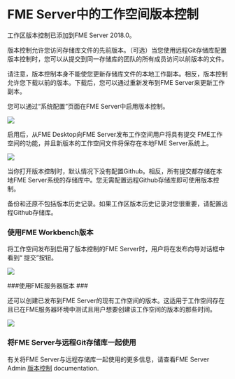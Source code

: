 # FME Server中的工作空间版本控制 #

工作区版本控制已添加到FME Server 2018.0。

版本控制允许您访问存储库文件的先前版本。（可选）当您使用远程Git存储库配置版本控制时，您可以从提交到同一存储库的团队的所有成员访问以前版本的文件。

请注意，版本控制本身不能使您更新存储库文件的本地工作副本。相反，版本控制允许您下载以前的版本。下载后，您可以通过重新发布到FME Server来更新工作副本。

您可以通过“系统配置”页面在FME Server中启用版本控制。

![](./Images/5.008.EnableVersionControl.png)

启用后，从FME Desktop向FME Server发布工作空间用户将具有提交 FME工作空间的功能，并且新版本的工作空间文件将保存在本地FME Server系统上。

![](./Images/5.009.EnabledVersionControl.png)

当你打开版本控制时，默认情况下没有配置Github。相反，所有提交都存储在本地FME Server系统的存储库中。您无需配置远程Github存储库即可使用版本控制。

备份和还原不包括版本历史记录。如果工作区版本历史记录对您很重要，请配置远程Github存储库。


### 使用FME Workbench版本 ###

将工作空间发布到启用了版本控制的FME Server时，用户将在发布向导对话框中看到“ 提交”按钮。

![](./Images/5.010.CommitButton.png)

###使用FME服务器版本 ###

还可以创建已发布到FME Server的现有工作空间的版本。这适用于工作空间存在且已在FME服务器环境中测试且用户想要创建该工作空间的版本的那些时间。

![](./Images/5.011.WebUI_CommitButton.png)

### 将FME Server与远程Git存储库一起使用 ###

有关将FME Server与远程存储库一起使用的更多信息，请查看FME Server Admin [版本控制](http://docs.safe.com/fme/2018.0/html/FME_Server_Documentation/Content/WebUI/Version-Control.htm) documentation.
